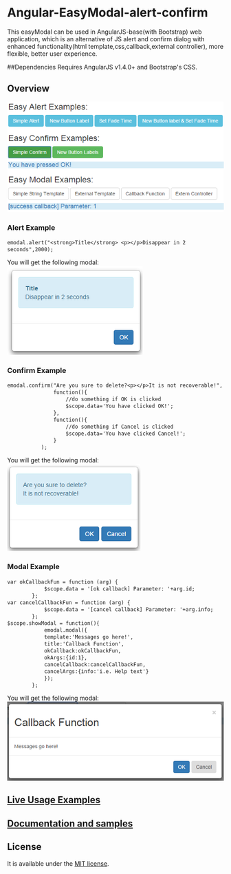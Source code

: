 # Angular-EasyModal-alert-confirm

This easyModal can be used in AngularJS-base(with Bootstrap) web application, which is an alternative of JS alert and 
confirm dialog with enhanced functionality(html template,css,callback,external controller), more flexible, better user experience.

##Dependencies
Requires AngularJS v1.4.0+ and Bootstrap's CSS.

## Overview
![example page](screenshots/all.png)

### Alert Example
```
emodal.alert("<strong>Title</strong> <p></p>Disappear in 2 seconds",2000);
```
You will get the following modal:  
![example page](screenshots/alert-with-fadingtime.png)

### Confirm Example
```
emodal.confirm("Are you sure to delete?<p></p>It is not recoverable!",
               function(){
                   //do something if OK is clicked
                   $scope.data='You have clicked OK!';
               },
               function(){
                   //do something if Cancel is clicked
                   $scope.data='You have clicked Cancel!';
               }
           );
```           
You will get the following modal:  
![example page](screenshots/confirm.png)

### Modal Example      
```
var okCallbackFun = function (arg) {
            $scope.data = '[ok callback] Parameter: '+arg.id;
        };
var cancelCallbackFun = function (arg) {
            $scope.data = '[cancel callback] Parameter: '+arg.info;
        };
$scope.showModal = function(){
            emodal.modal({
            template:'Messages go here!',
            title:'Callback Function',
            okCallback:okCallbackFun,
            okArgs:{id:1},
            cancelCallback:cancelCallbackFun,
            cancelArgs:{info:'i.e. Help text'}
            });
        };     
```        
You will get the following modal:  
![example page](screenshots/modal-with-callback.png)
           
## [Live Usage Examples](http://jsfiddle.net/ttf177/2y7q9nnm/18/) 

## [Documentation and samples](http://regisluo.github.io/angular-easymodal/)

## License

 It is available under the [MIT license](http://www.opensource.org/licenses/mit-license.php).

